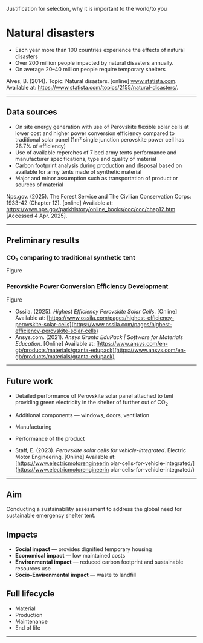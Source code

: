 
Justification for selection, why it is important to the world/to you
# Natural disasters

- Each year more than 100 countries experience the effects of natural disasters
- Over 200 million people impacted by natural disasters annually. 
- On average 20–40 million people require temporary shelters

Alves, B. (2014). Topic: Natural disasters. [online] www.statista.com. Available at:
https://www.statista.com/topics/2155/natural-disasters/.

---

## Data sources

- On site energy generation with use of Perovskite flexible solar cells at lower cost and higher power conversion efficiency compared to traditional solar panel (1m² single junction perovskite power cell has 26.7% of efficiency)
- Use of available reperches of 7 bed army tents performance and manufacturer specifications, type and quality of material
- Carbon footprint analysis during production and disposal based on available for army tents made of synthetic material
- Major and minor assumption such as transportation of product or sources of material

Nps.gov. (2025). The Forest Service and The Civilian Conservation Corps: 1933-42 (Chapter 12). [online] Available at: https://www.nps.gov/parkhistory/online_books/ccc/ccc/chap12.htm [Accessed 4 Apr. 2025].

---
## Preliminary results

### CO₂ comparing to traditional synthetic tent
Figure
### Perovskite Power Conversion Efficiency Development
Figure

- Ossila. (2025). *Highest Efficiency Perovskite Solar Cells*. [Online] Available at: [https://www.ossila.com/pages/highest-efficiency-perovskite-solar-cells](https://www.ossila.com/pages/highest-efficiency-perovskite-solar-cells)
- Ansys.com. (2021). *Ansys Granta EduPack | Software for Materials Education*. [Online] Available at: [https://www.ansys.com/en-gb/products/materials/granta-edupack](https://www.ansys.com/en-gb/products/materials/granta-edupack)

---

## Future work

- Detailed performance of Perovskite solar panel attached to tent providing green electricity in the shelter of further out of $\text{CO}_2$
- Additional components — windows, doors, ventilation
- Manufacturing
- Performance of the product


- Staff, E. (2023). *Perovskite solar cells for vehicle-integrated*. Electric Motor Engineering. [Online] Available at: [https://www.electricmotorengineerin olar-cells-for-vehicle-integrated/](https://www.electricmotorengineerin olar-cells-for-vehicle-integrated/)

---

## Aim

Conducting a sustainability assessment to address the global need for sustainable emergency shelter tent.

## Impacts

- **Social impact** — provides dignified temporary housing
- **Economical impact** — low maintained costs
- **Environmental impact** — reduced carbon footprint and sustainable resources use
- **Socio-Environmental impact** — waste to landfill

## Full lifecycle

- Material
- Production
- Maintenance
- End of life

---

